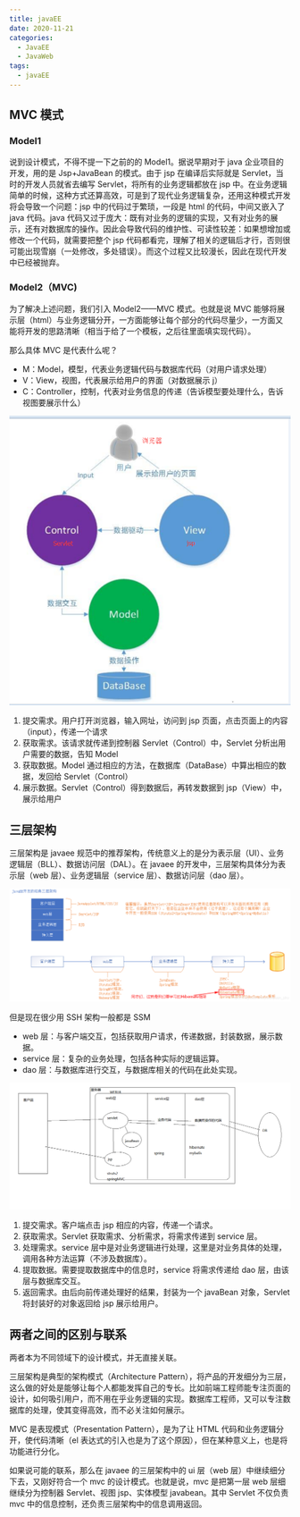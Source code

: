 ```yaml
---
title: javaEE
date: 2020-11-21
categories:
  - JavaEE
  - JavaWeb
tags:
  - javaEE
---
```


## MVC 模式

### Model1

说到设计模式，不得不提一下之前的的 Model1。据说早期对于 java 企业项目的开发，用的是 Jsp+JavaBean 的模式。由于 jsp 在编译后实际就是 Servlet，当时的开发人员就省去编写 Servlet，将所有的业务逻辑都放在 jsp 中。在业务逻辑简单的时候，这种方式还算高效，可是到了现代业务逻辑复杂，还用这种模式开发将会导致一个问题：jsp 中的代码过于繁琐，一段是 html 的代码，中间又嵌入了 java 代码。java 代码又过于庞大：既有对业务的逻辑的实现，又有对业务的展示，还有对数据库的操作。因此会导致代码的维护性、可读性较差：如果想增加或修改一个代码，就需要把整个 jsp 代码都看完，理解了相关的逻辑后才行，否则很可能出现雪崩（一处修改，多处错误）。而这个过程又比较漫长，因此在现代开发中已经被抛弃。

### Model2（MVC)

为了解决上述问题，我们引入 Model2——MVC 模式。也就是说 MVC 能够将展示层（html）与业务逻辑分开，一方面能够让每个部分的代码尽量少，一方面又能将开发的思路清晰（相当于给了一个模板，之后往里面填实现代码）。

那么具体 MVC 是代表什么呢？

- M：Model，模型，代表业务逻辑代码与数据库代码（对用户请求处理）
- V：View，视图，代表展示给用户的界面（对数据展示 j）
- C：Controller，控制，代表对业务信息的传递（告诉模型要处理什么，告诉视图要展示什么）

![img](.\picture\javaEE1.png)

1. 提交需求。用户打开浏览器，输入网址，访问到 jsp 页面，点击页面上的内容（input），传递一个请求
2. 获取需求。该请求就传递到控制器 Servlet（Control）中，Servlet 分析出用户需要的数据，告知 Model
3. 获取数据。Model 通过相应的方法，在数据库（DataBase）中算出相应的数据，发回给 Servlet（Control）
4. 展示数据。Servlet（Control）得到数据后，再转发数据到 jsp（View）中，展示给用户

## 三层架构

三层架构是 javaee 规范中的推荐架构，传统意义上的是分为表示层（UI）、业务逻辑层（BLL）、数据访问层（DAL）。在 javaee 的开发中，三层架构具体分为表示层（web 层）、业务逻辑层（service 层）、数据访问层（dao 层）。

![javaEE](./picture/javaEE.png)

但是现在很少用 SSH 架构一般都是 SSM

- web 层：与客户端交互，包括获取用户请求，传递数据，封装数据，展示数据。
- service 层：复杂的业务处理，包括各种实际的逻辑运算。
- dao 层：与数据库进行交互，与数据库相关的代码在此处实现。

![img](.\picture\javaEE2.png)

1. 提交需求。客户端点击 jsp 相应的内容，传递一个请求。
2. 获取需求。Servlet 获取需求、分析需求，将需求传递到 service 层。
3. 处理需求。service 层中是对业务逻辑进行处理，这里是对业务具体的处理，调用各种方法运算（不涉及数据库）。
4. 提取数据。需要提取数据库中的信息时，service 将需求传递给 dao 层，由该层与数据库交互。
5. 返回需求。由后向前传递处理好的结果，封装为一个 javaBean 对象，Servlet 将封装好的对象返回给 jsp 展示给用户。

## 两者之间的区别与联系

两者本为不同领域下的设计模式，并无直接关联。

三层架构是典型的架构模式（Architecture Pattern），将产品的开发细分为三层，这么做的好处是能够让每个人都能发挥自己的专长。比如前端工程师能专注页面的设计，如何吸引用户，而不用在乎业务逻辑的实现。数据库工程师，又可以专注数据库的处理，使其变得高效，而不必关注如何展示。

MVC 是表现模式（Presentation Pattern），是为了让 HTML 代码和业务逻辑分开，使代码清晰（el 表达式的引入也是为了这个原因），但在某种意义上，也是将功能进行分化。

如果说可能的联系，那么在 javaee 的三层架构中的 ui 层（web 层）中继续细分下去，又刚好符合一个 mvc 的设计模式。也就是说，mvc 是把第一层 web 层细继续分为控制器 Servlet、视图 jsp、实体模型 javabean。其中 Servlet 不仅负责 mvc 中的信息控制，还负责三层架构中的信息调用返回。
